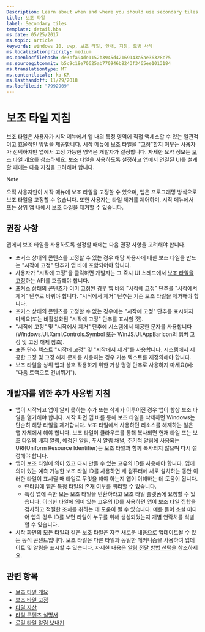 ```yaml
---
Description: Learn about when and where you should use secondary tiles in your UWP app.
title: 보조 타일
label: Secondary tiles
template: detail.hbs
ms.date: 05/25/2017
ms.topic: article
keywords: windows 10, uwp, 보조 타일, 안내, 지침, 모범 사례
ms.localizationpriority: medium
ms.openlocfilehash: de3bfa94de1152b3945d42169143a5ae36328c75
ms.sourcegitcommit: b5c9c18e70625ab770946b8243f3465ee1013184
ms.translationtype: MT
ms.contentlocale: ko-KR
ms.lasthandoff: 11/29/2018
ms.locfileid: "7992909"
---
```

# <a name="secondary-tile-guidance"></a>보조 타일 지침


보조 타일은 사용자가 시작 메뉴에서 앱 내의 특정 영역에 직접 액세스할 수 있는 일관적이고 효율적인 방법을 제공합니다. 시작 메뉴에 보조 타일을 "고정"할지 여부는 사용자가 선택하지만 앱에서 고정 가능한 영역은 개발자가 결정합니다. 자세한 요약 정보는 [보조 타일 개요](secondary-tiles.md)를 참조하세요. 보조 타일을 사용하도록 설정하고 앱에서 연결된 UI를 설계할 때에는 다음 지침을 고려해야 합니다.

> [!NOTE]
> 오직 사용자만이 시작 메뉴에 보조 타일을 고정할 수 있으며, 앱은 프로그래밍 방식으로 보조 타일을 고정할 수 없습니다. 또한 사용자는 타일 제거를 제어하며, 시작 메뉴에서 또는 상위 앱 내에서 보조 타일을 제거할 수 있습니다.


## <a name="recommendations"></a>권장 사항

앱에서 보조 타일을 사용하도록 설정할 때에는 다음 권장 사항을 고려해야 합니다.

* 포커스 상태의 콘텐츠를 고정할 수 있는 경우 해당 사용자에 대한 보조 타일을 만드는 "시작에 고정" 단추가 앱 바에 포함되어야 합니다.
* 사용자가 "시작에 고정"을 클릭하면 개발자는 그 즉시 UI 스레드에서 [보조 타일을 고정](secondary-tiles-pinning.md)하는 API를 호출해야 합니다.
* 포커스 상태의 콘텐츠가 이미 고정된 경우 앱 바의 "시작에 고정" 단추를 "시작에서 제거" 단추로 바꿔야 합니다. "시작에서 제거" 단추는 기존 보조 타일을 제거해야 합니다.
* 포커스 상태의 콘텐츠를 고정할 수 없는 경우에는 "시작에 고정" 단추를 표시하지 마세요(또는 비활성화된 "시작에 고정" 단추를 표시할 것).
* "시작에 고정" 및 "시작에서 제거" 단추에 시스템에서 제공한 문자를 사용합니다(Windows.UI.Xaml.Controls.Symbol 또는 WinJS.UI.AppBarIcon의 멤버 고정 및 고정 해제 참조).
* 표준 단추 텍스트 "시작에 고정" 및 "시작에서 제거"를 사용합니다. 시스템에서 제공한 고정 및 고정 해제 문자를 사용하는 경우 기본 텍스트를 재정의해야 합니다.
* 보조 타일을 상위 앱과 상호 작용하기 위한 가상 명령 단추로 사용하지 마세요(예: "다음 트랙으로 건너뛰기").


## <a name="additional-usage-guidance-for-devs"></a>개발자를 위한 추가 사용법 지침

* 앱이 시작되고 앱이 알지 못하는 추가 또는 삭제가 이루어진 경우 앱이 항상 보조 타일을 열거해야 합니다. 시작 화면 앱 바를 통해 보조 타일을 삭제하면 Windows는 단순히 해당 타일을 제거합니다. 보조 타일에서 사용하던 리소스를 해제하는 일은 앱 자체에서 해야 합니다. 보조 타일이 클라우드를 통해 복사되면 현재 타일 또는 보조 타일의 배지 알림, 예정된 알림, 푸시 알림 채널, 주기적 알림에 사용되는 URI(Uniform Resource Identifier)는 보조 타일과 함께 복사되지 않으며 다시 설정해야 합니다.
* 앱이 보조 타일에 의미 있고 다시 만들 수 있는 고유의 ID를 사용해야 합니다. 앱에 의미 있는 예측 가능한 보조 타일 ID를 사용하면 새 컴퓨터에 새로 설치하는 동안 이러한 타일이 표시될 때 타일로 무엇을 해야 하는지 앱이 이해하는 데 도움이 됩니다.
  * 런타임에 앱은 특정 타일의 존재 여부를 쿼리할 수 있습니다.
  * 특정 앱에 속한 모든 보조 타일을 반환하라고 보조 타일 플랫폼에 요청할 수 있습니다. 이러한 타일에 의미 있는 고유의 ID를 사용하면 앱이 보조 타일 집합을 검사하고 적절한 조치를 취하는 데 도움이 될 수 있습니다. 예를 들어 소셜 미디어 앱의 경우 ID를 보면 타일이 누구를 위해 생성되었는지 개별 연락처를 식별할 수 있습니다.
* 시작 화면의 모든 타일과 같은 보조 타일은 자주 새로운 내용으로 업데이트될 수 있는 동적 콘센트입니다. 보조 타일은 다른 타일과 동일한 메커니즘을 사용하여 업데이트 및 알림을 표시할 수 있습니다. 자세한 내용은 [알림 전달 방법 선택](choosing-a-notification-delivery-method.md)을 참조하세요.


## <a name="related"></a>관련 항목

* [보조 타일 개요](secondary-tiles.md)
* [보조 타일 고정](secondary-tiles-pinning.md)
* [타일 자산](app-assets.md)
* [타일 콘텐츠 설명서](create-adaptive-tiles.md)
* [로컬 타일 알림 보내기](sending-a-local-tile-notification.md)
